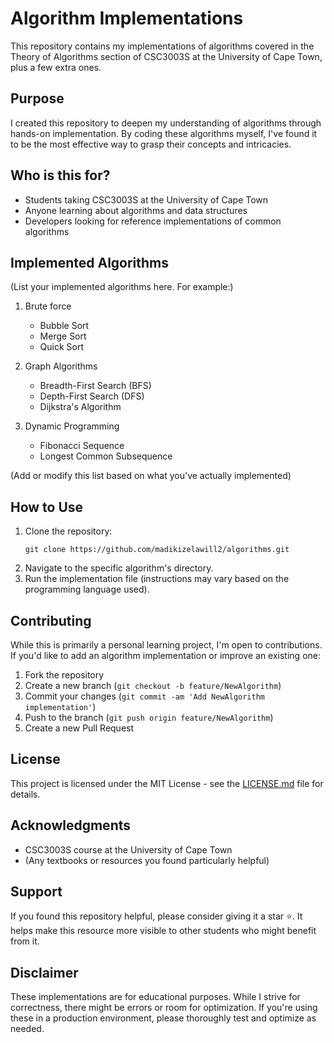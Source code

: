 # Algorithm Implementations

This repository contains my implementations of algorithms covered in the Theory of Algorithms section of CSC3003S at the University of Cape Town, plus a few extra ones.

## Purpose

I created this repository to deepen my understanding of algorithms through hands-on implementation. By coding these algorithms myself, I've found it to be the most effective way to grasp their concepts and intricacies.

## Who is this for?

- Students taking CSC3003S at the University of Cape Town
- Anyone learning about algorithms and data structures
- Developers looking for reference implementations of common algorithms

## Implemented Algorithms

(List your implemented algorithms here. For example:)

1. Brute force
   - Bubble Sort
   - Merge Sort
   - Quick Sort

2. Graph Algorithms
   - Breadth-First Search (BFS)
   - Depth-First Search (DFS)
   - Dijkstra's Algorithm

3. Dynamic Programming
   - Fibonacci Sequence
   - Longest Common Subsequence

(Add or modify this list based on what you've actually implemented)

## How to Use

1. Clone the repository:
   ```
   git clone https://github.com/madikizelawill2/algorithms.git
   ```
2. Navigate to the specific algorithm's directory.
3. Run the implementation file (instructions may vary based on the programming language used).

## Contributing

While this is primarily a personal learning project, I'm open to contributions. If you'd like to add an algorithm implementation or improve an existing one:

1. Fork the repository
2. Create a new branch (`git checkout -b feature/NewAlgorithm`)
3. Commit your changes (`git commit -am 'Add NewAlgorithm implementation'`)
4. Push to the branch (`git push origin feature/NewAlgorithm`)
5. Create a new Pull Request

## License

This project is licensed under the MIT License - see the [LICENSE.md](LICENSE.md) file for details.

## Acknowledgments

- CSC3003S course at the University of Cape Town
- (Any textbooks or resources you found particularly helpful)

## Support

If you found this repository helpful, please consider giving it a star ⭐. It helps make this resource more visible to other students who might benefit from it.

## Disclaimer

These implementations are for educational purposes. While I strive for correctness, there might be errors or room for optimization. If you're using these in a production environment, please thoroughly test and optimize as needed.
